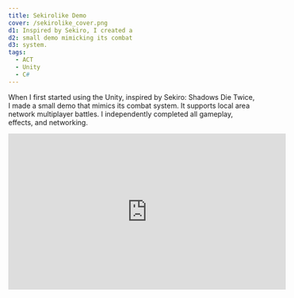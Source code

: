 ```yaml
---
title: Sekirolike Demo
cover: /sekirolike_cover.png
d1: Inspired by Sekiro, I created a 
d2: small demo mimicking its combat 
d3: system.
tags:
  - ACT
  - Unity
  - C#
---
```


When I first started using the Unity, inspired by Sekiro: Shadows Die Twice, I made a small demo that mimics its combat system. It supports local area network multiplayer battles. I independently completed all gameplay, effects, and networking.

<iframe width="560" height="315" src="https://www.youtube.com/embed/5oUzG3UyZWs?si=EWrA_Dz-m43nhj-R" title="YouTube video player" frameborder="0" allow="accelerometer; autoplay; clipboard-write; encrypted-media; gyroscope; picture-in-picture; web-share" referrerpolicy="strict-origin-when-cross-origin" allowfullscreen></iframe>

